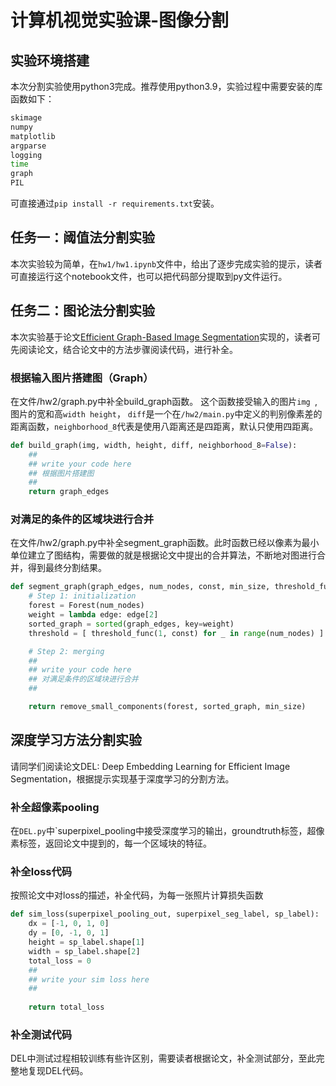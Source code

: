 # 计算机视觉实验课-图像分割
## 实验环境搭建
本次分割实验使用python3完成。推荐使用python3.9，实验过程中需要安装的库函数如下：

```bash
skimage
numpy
matplotlib
argparse
logging
time
graph
PIL
```

可直接通过`pip install -r requirements.txt`安装。

## 任务一：阈值法分割实验
本次实验较为简单，在`hw1/hw1.ipynb`文件中，给出了逐步完成实验的提示，读者可直接运行这个notebook文件，也可以把代码部分提取到py文件运行。

## 任务二：图论法分割实验
本次实验基于论文[Efficient Graph-Based Image Segmentation](http://people.cs.uchicago.edu/~pff/papers/seg-ijcv.pdf)实现的，读者可先阅读论文，结合论文中的方法步骤阅读代码，进行补全。

### 根据输入图片搭建图（Graph）
在文件/hw2/graph.py中补全build_graph函数。
这个函数接受输入的图片`img `, 图片的宽和高`width height`， `diff`是一个在`/hw2/main.py`中定义的判别像素差的距离函数，`neighborhood_8`代表是使用八距离还是四距离，默认只使用四距离。
```python
def build_graph(img, width, height, diff, neighborhood_8=False):
    ## 
    ## write your code here
    ## 根据图片搭建图
    ##
    return graph_edges
```

### 对满足的条件的区域块进行合并
在文件/hw2/graph.py中补全segment_graph函数。此时函数已经以像素为最小单位建立了图结构，需要做的就是根据论文中提出的合并算法，不断地对图进行合并，得到最终分割结果。
```python
def segment_graph(graph_edges, num_nodes, const, min_size, threshold_func):
    # Step 1: initialization
    forest = Forest(num_nodes)
    weight = lambda edge: edge[2]
    sorted_graph = sorted(graph_edges, key=weight)
    threshold = [ threshold_func(1, const) for _ in range(num_nodes) ]

    # Step 2: merging
    ## 
    ## write your code here
    ## 对满足条件的区域块进行合并
    ##

    return remove_small_components(forest, sorted_graph, min_size)


```

## 深度学习方法分割实验
请同学们阅读论文DEL: Deep Embedding Learning for Efficient Image Segmentation，根据提示实现基于深度学习的分割方法。

### 补全超像素pooling
在`DEL.py`中`superpixel_pooling中接受深度学习的输出，groundtruth标签，超像素标签，返回论文中提到的，每一个区域块的特征。

### 补全loss代码
按照论文中对loss的描述，补全代码，为每一张照片计算损失函数
```python
def sim_loss(superpixel_pooling_out, superpixel_seg_label, sp_label):
    dx = [-1, 0, 1, 0]
    dy = [0, -1, 0, 1]
    height = sp_label.shape[1]
    width = sp_label.shape[2]
    total_loss = 0
    ##
    ## write your sim loss here
    ##
   
    return total_loss
```

### 补全测试代码
DEL中测试过程相较训练有些许区别，需要读者根据论文，补全测试部分，至此完整地复现DEL代码。